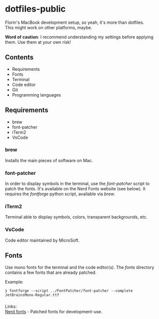 # dotfiles-public

Florin's MacBook development setup, so yeah, it's more than dotfiles.  
This might work on other platforms, maybe.

**Word of caution**: I recommend understanding my settings before applying them. Use them at your own risk!

## Contents

- Requirements
- Fonts
- Terminal
- Code editor
- Git
- Programming languages

## Requirements

- brew
- font-patcher
- iTerm2
- VsCode

### brew

Installs the main pieces of software on Mac.

### font-patcher

In order to display symbols in the terminal, use the _font-patcher_ script to patch the fonts. It's available on the Nerd Fonts website (see below). It requires the _fontforge_ python script, available via _brew_.

### iTerm2

Terminal able to display symbols, colors, transparent backgrounds, etc.

### VsCode

Code editor maintained by MicroSoft.

## Fonts

Use mono fonts for the terminal and the code editor(s).
The _fonts_ directory contains a few fonts that are already patched.

Example:

```
❯ fontforge --script ../FontPatcher/font-patcher --complete JetBrainsMono-Regular.ttf
```

###

Links:  
[Nerd fonts](https://github.com/ryanoasis/nerd-fonts) - Patched fonts for development-use.
